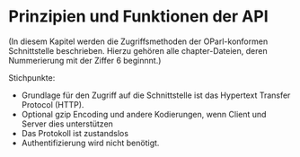 Prinzipien und Funktionen der API
=================================

(In diesem Kapitel werden die Zugriffsmethoden der OParl-konformen 
Schnittstelle beschrieben. Hierzu gehören alle chapter-Dateien, deren
Nummerierung mit der Ziffer 6 beginnnt.)


Stichpunkte:

* Grundlage für den Zugriff auf die Schnittstelle ist das Hypertext Transfer 
Protocol (HTTP).
* Optional gzip Encoding und andere Kodierungen, wenn Client und Server dies 
unterstützen
* Das Protokoll ist zustandslos
* Authentifizierung wird nicht benötigt.
